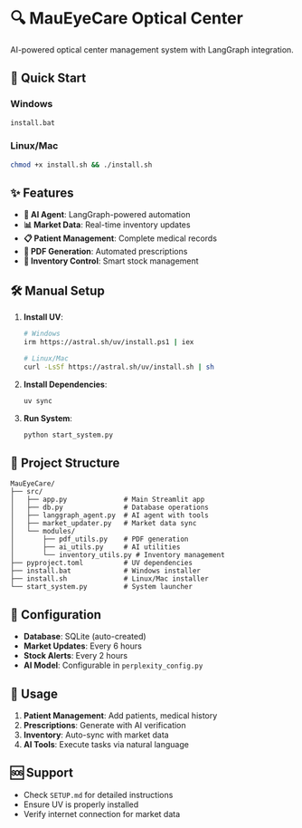 # 🔍 MauEyeCare Optical Center

AI-powered optical center management system with LangGraph integration.

## 🚀 Quick Start

### Windows
```cmd
install.bat
```

### Linux/Mac
```bash
chmod +x install.sh && ./install.sh
```

## ✨ Features

- **🤖 AI Agent**: LangGraph-powered automation
- **📊 Market Data**: Real-time inventory updates
- **📋 Patient Management**: Complete medical records
- **📝 PDF Generation**: Automated prescriptions
- **💊 Inventory Control**: Smart stock management

## 🛠️ Manual Setup

1. **Install UV**:
   ```bash
   # Windows
   irm https://astral.sh/uv/install.ps1 | iex
   
   # Linux/Mac
   curl -LsSf https://astral.sh/uv/install.sh | sh
   ```

2. **Install Dependencies**:
   ```bash
   uv sync
   ```

3. **Run System**:
   ```bash
   python start_system.py
   ```

## 📁 Project Structure

```
MauEyeCare/
├── src/
│   ├── app.py              # Main Streamlit app
│   ├── db.py               # Database operations
│   ├── langgraph_agent.py  # AI agent with tools
│   ├── market_updater.py   # Market data sync
│   └── modules/
│       ├── pdf_utils.py    # PDF generation
│       ├── ai_utils.py     # AI utilities
│       └── inventory_utils.py # Inventory management
├── pyproject.toml          # UV dependencies
├── install.bat             # Windows installer
├── install.sh              # Linux/Mac installer
└── start_system.py         # System launcher
```

## 🔧 Configuration

- **Database**: SQLite (auto-created)
- **Market Updates**: Every 6 hours
- **Stock Alerts**: Every 2 hours
- **AI Model**: Configurable in `perplexity_config.py`

## 📖 Usage

1. **Patient Management**: Add patients, medical history
2. **Prescriptions**: Generate with AI verification
3. **Inventory**: Auto-sync with market data
4. **AI Tools**: Execute tasks via natural language

## 🆘 Support

- Check `SETUP.md` for detailed instructions
- Ensure UV is properly installed
- Verify internet connection for market data